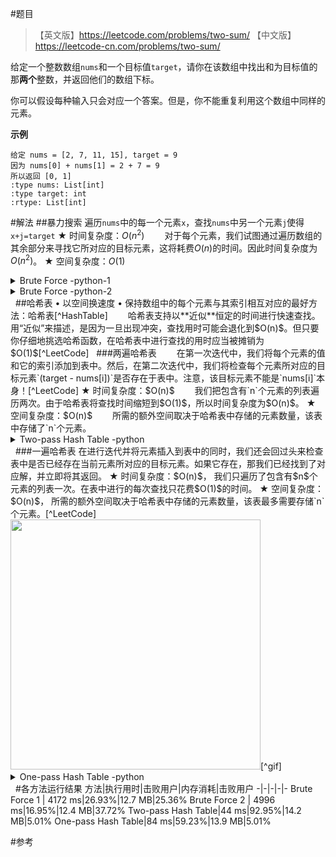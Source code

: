 #题目
>【英文版】https://leetcode.com/problems/two-sum/
>【中文版】https://leetcode-cn.com/problems/two-sum/<br>

给定一个整数数组`nums`和一个目标值`target`，请你在该数组中找出和为目标值的那**两个**整数，并返回他们的数组下标。<br>

你可以假设每种输入只会对应一个答案。但是，你不能重复利用这个数组中同样的元素。<br>

**示例**
```
给定 nums = [2, 7, 11, 15], target = 9 
因为 nums[0] + nums[1] = 2 + 7 = 9
所以返回 [0, 1]
:type nums: List[int]
:type target: int
:rtype: List[int]
```

#解法
##暴力搜索
遍历`nums`中的每一个元素`x`，查找`nums`中另一个元素`j`使得`x+j=target`
★ 时间复杂度：$O(n^2)$
&emsp;&emsp;对于每个元素，我们试图通过遍历数组的其余部分来寻找它所对应的目标元素，这将耗费$O(n)$的时间。因此时间复杂度为$O(n^2)$。
★ 空间复杂度：$O(1)$

<details>
<summary>Brute Force -python-1</summary>

<pre><code>
class Solution(object):
    def twoSum(self, nums, target):
        index1=0
        index2=0
        for i in range(len(nums)):
            ele1=nums[i]
            for j in range(i+1,len(nums)):
                lel2=nums[j]
                if ele1+lel2==target:
                    index1=i
                    index2=j
                    break
        return index1,index2
</code></pre>
结果
执行用时 :4172 ms, 在所有 Python 提交中击败了26.93%的用户<br>
内存消耗 :12.7 MB, 在所有 Python 提交中击败了25.36%的用户<br>

代码可精简部分<br>
1. 无需定义变量index1、index2，直接在ele1+lel2==target直接return<br>
2. 无需定义变量ele1、lel2，直接使用nums[i]、nums[j]<br>
&nbsp;
</details>

<details>
<summary>Brute Force -python-2</summary>

<pre><code>
class Solution(object):
    def twoSum(self, nums, target):
        for i in range(len(nums)):
            for j in range(i+1,len(nums)):
                if nums[i]+nums[j]==target:
                    return i,j
</code></pre>
执行用时 :4996 ms, 在所有 Python 提交中击败了16.95%的用户
内存消耗 :12.4 MB, 在所有 Python 提交中击败了37.72%的用户
</details>
&nbsp;
##哈希表
• 以空间换速度
• 保持数组中的每个元素与其索引相互对应的最好方法：哈希表[^HashTable]
&emsp;&emsp;哈希表支持以**近似**恒定的时间进行快速查找。用“近似”来描述，是因为一旦出现冲突，查找用时可能会退化到$O(n)$。但只要你仔细地挑选哈希函数，在哈希表中进行查找的用时应当被摊销为$O(1)$[^LeetCode]
&nbsp;
###两遍哈希表
&emsp;&emsp;在第一次迭代中，我们将每个元素的值和它的索引添加到表中。然后，在第二次迭代中，我们将检查每个元素所对应的目标元素`(target - nums[i])`是否存在于表中。注意，该目标元素不能是`nums[i]`本身！[^LeetCode]
★ 时间复杂度：$O(n)$
&emsp;&emsp;我们把包含有`n`个元素的列表遍历两次。由于哈希表将查找时间缩短到$O(1)$，所以时间复杂度为$O(n)$。
★ 空间复杂度：$O(n)$
&emsp;&emsp;所需的额外空间取决于哈希表中存储的元素数量，该表中存储了`n`个元素。

<details>
<summary>Two-pass Hash Table -python</summary>

<pre><code>
class Solution(object):
    def twoSum(self, nums, target):
        dict={}
        for i in range(len(nums)):
            dict[str(nums[i])]=i
        for i in range(len(nums)):
            if str(target-nums[i])in dict and dict[str(target-nums[i])]!=i:
                return i,dict[str(target-nums[i])]
</code></pre>
结果
执行用时 :44 ms, 在所有 Python 提交中击败了92.95%的用户  
内存消耗 :14.2 MB, 在所有 Python 提交中击败了5.01%的用户  
</details>
&nbsp;
###一遍哈希表
在进行迭代并将元素插入到表中的同时，我们还会回过头来检查表中是否已经存在当前元素所对应的目标元素。如果它存在，那我们已经找到了对应解，并立即将其返回。
★ 时间复杂度：$O(n)$，
我们只遍历了包含有$n$个元素的列表一次。在表中进行的每次查找只花费$O(1)$的时间。
★ 空间复杂度：$O(n)$，
所需的额外空间取决于哈希表中存储的元素数量，该表最多需要存储`n`个元素。[^LeetCode]
<img src="https://raw.githubusercontent.com/Amyoyoyo/media/master/leetcode/twosum_hashtable.gif" width="400px" />[^gif]

<details>
<summary>One-pass Hash Table -python</summary>

<pre><code>
class Solution(object):
    def twoSum(self, nums, target):
        dict={}
        for i in range(len(nums)):
            if str(target - nums[i]) in dict and dict[str(target - nums[i])] != i:
                return i,dict[str(target-nums[i])]
            else:
                dict[str(nums[i])] = i
</code></pre>
结果
执行用时 :84 ms, 在所有 Python 提交中击败了59.23%的用户
内存消耗 :13.9 MB, 在所有 Python 提交中击败了5.01%的用户
</details>
&nbsp;
#各方法运行结果
方法|执行用时|击败用户|内存消耗|击败用户
-|-|-|-|-
Brute Force 1 | 4172 ms|26.93%|12.7 MB|25.36%
Brute Force 2 | 4996 ms|16.95%|12.4 MB|37.72%
Two-pass Hash Table|44 ms|92.95%|14.2 MB|5.01%
One-pass Hash Table|84 ms|59.23%|13.9 MB|5.01%
&nbsp;

#参考
[^LeetCode]: [LeetCode题解](https://leetcode-cn.com/problems/)
[^HashTable]: [哈希表](https://baike.baidu.com/item/%E5%93%88%E5%B8%8C%E8%A1%A8/5981869?fr=aladdin)
[^gif]: [画解算法by灵魂画师牧码](https://leetcode-cn.com/problems/two-sum/solution/jie-suan-fa-1-liang-shu-zhi-he-by-guanpengchn/)